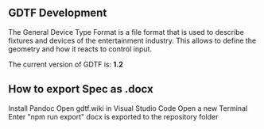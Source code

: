 ## GDTF Development

The General Device Type Format is a file format that is used to describe fixtures and devices of the entertainment industry. This allows to define the geometry and how it reacts to control input.

The current version of GDTF is: **1.2**

## How to export Spec as .docx

Install Pandoc
Open gdtf.wiki in Visual Studio Code
Open a new Terminal
Enter "npm run export"
docx is exported to the repository folder